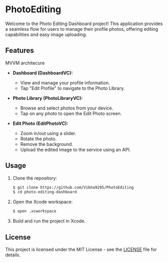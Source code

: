 # PhotoEditing
Welcome to the Photo Editing Dashboard project! This application provides a seamless flow for users to manage their profile photos, offering editing capabilities and easy image uploading.

## Features
  MVVM architecure
- **Dashboard (DashboardVC):**
  - View and manage your profile information.
  - Tap "Edit Profile" to navigate to the Photo Library.

- **Photo Library (PhotoLibraryVC):**
  - Browse and select photos from your device.
  - Tap on any photo to open the Edit Photo screen.

- **Edit Photo (EditPhotoVC):**
  - Zoom in/out using a slider.
  - Rotate the photo.
  - Remove the background.
  - Upload the edited image to the service using an API.

## Usage

1. Clone the repository:

    ```bash
    $ git clone https://github.com/Vibha9295/PhotoEditing
    $ cd photo-editing-dashboard
    ```

2. Open the Xcode workspace:

    ```bash
    $ open .xcworkspace
    ```

3. Build and run the project in Xcode.

## License

This project is licensed under the MIT License - see the [LICENSE](LICENSE) file for details.
